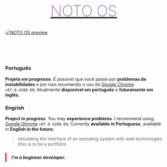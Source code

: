 # [<h1 style="font-size: 3rem; text-align: center; font-weight: 100; color: #450052" onmouseover="this.style.color = '#c100e6'" onmouseout="this.style.color = '#450052'">NOTO OS</h1>](https://meawto.github.io/)

[<img alt="NOTO OS preview" src="https://i.imgur.com/uzmxyny.png" onmouseover="this.style.transform = 'scale(1.03)'; this.style.boxShadow = '0 0.6rem 1.2rem black';" onmouseout="this.style.transform = 'scale(1)'; this.style.boxShadow = '0 0.6rem 1.2rem transparent'" style="border-radius: 0.8rem; box-shadow: 0 0.6rem 1.2rem transparent; display: block; margin: 0 auto; margin-bottom: 6rem; transition: transform 100ms ease-out, box-shadow 200ms">](https://meawto.github.io/)

### Português
**Projeto em progresso**. É possível que você passe por **problemas de instabilidades** e por isso recomendo o uso do [Google Chrome](https://www.google.com/chrome/) `v87.0.4280.88`;
Atualmente **disponível em português** e **futuramente em inglês**;

 ### Engrish
**Project in progress**. You may **experience problems**. I recommend using [Google Ghrome](https://www.google.com/chrome/) `v87.0.4280.88`;
Currently **available in Portuguese**, available in **English in the future**;

> simulating the interface of an operating system with web technologies (this is to be a portfolio)

<h5 style="border-left: 0.25rem solid red; padding: 0.4rem 1rem; color: var(--color-text-tertiary);"> I'm a beginner developer.</h5>